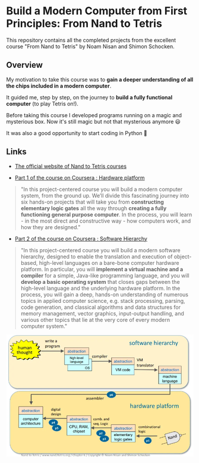 # Build a Modern Computer from First Principles: From Nand to Tetris

This repository contains all the completed projects from the excellent course "From Nand to Tetris" by Noam Nisan and Shimon Schocken.

## Overview

My motivation to take this course was to **gain a deeper understanding of all the chips included in a modern computer**.

It guided me, step by step, on the journey to **build a fully functional computer** (to play Tetris on!).

Before taking this course I developed programs running on a magic and mysterious box. Now it's still magic but not that mysterious anymore :smiley:

It was also a good opportunity to start coding in Python :snake:

## Links

- [The official website of Nand to Tetris courses](https://www.nand2tetris.org/)

- [Part 1 of the course on Coursera : Hardware platform](https://www.coursera.org/learn/build-a-computer)

> "In this project-centered course you will build a modern computer system, from the ground up. We’ll divide this fascinating journey into six hands-on projects that will take you from **constructing elementary logic gates** all the way through **creating a fully functioning general purpose computer**. In the process, you will learn - in the most direct and constructive way - how computers work, and how they are designed."

- [Part 2 of the course on Coursera : Software Hierarchy](https://www.coursera.org/learn/nand2tetris2)

> "In this project-centered course you will build a modern software hierarchy, designed to enable the translation and execution of object-based, high-level languages on a bare-bone computer hardware platform. In particular, you will **implement a virtual machine and a compiler** for a simple, Java-like programming language, and you will **develop a basic operating system** that closes gaps between the high-level language and the underlying hardware platform. In the process, you will gain a deep, hands-on understanding of numerous topics in applied computer science, e.g. stack processing, parsing, code generation, and classical algorithms and data structures for memory management, vector graphics, input-output handling, and various other topics that lie at the very core of every modern computer system."

![From Nand to Tetris : the big picture](the-big-picture.PNG)
